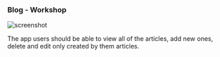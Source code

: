 ### Blog - Workshop

![screenshot](screenshot.png)

The app users should be able to view all of the articles, add new ones, delete and edit only created by them articles.